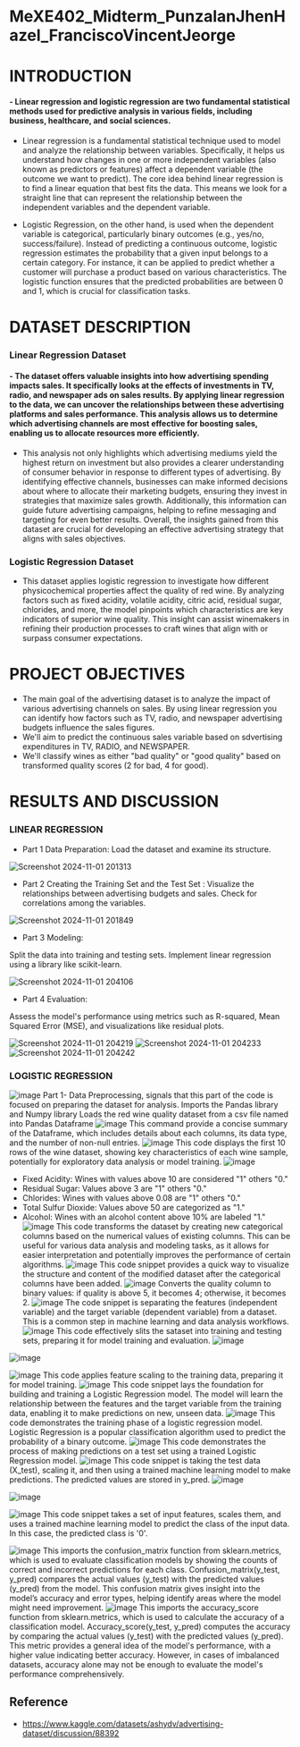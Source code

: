 # MeXE402_Midterm_PunzalanJhenHazel_FranciscoVincentJeorge

# INTRODUCTION
#### - Linear regression and logistic regression are two fundamental statistical methods used for predictive analysis in various fields, including business, healthcare, and social sciences.

- Linear regression is a fundamental statistical technique used to model and analyze the relationship between variables. Specifically, it helps us understand how changes in one or more independent variables (also known as predictors or features) affect a dependent variable (the outcome we want to predict). The core idea behind linear regression is to find a linear equation that best fits the data. This means we look for a straight line that can represent the relationship between the independent variables and the dependent variable.

- Logistic Regression, on the other hand, is used when the dependent variable is categorical, particularly binary outcomes (e.g., yes/no, success/failure). Instead of predicting a continuous outcome, logistic regression estimates the probability that a given input belongs to a certain category. For instance, it can be applied to predict whether a customer will purchase a product based on various characteristics. The logistic function ensures that the predicted probabilities are between 0 and 1, which is crucial for classification tasks.


# DATASET DESCRIPTION
### Linear Regression Dataset
#### - The dataset offers valuable insights into how advertising spending impacts sales. It specifically looks at the effects of investments in TV, radio, and newspaper ads on sales results. By applying linear regression to the data, we can uncover the relationships between these advertising platforms and sales performance. This analysis allows us to determine which advertising channels are most effective for boosting sales, enabling us to allocate resources more efficiently. 

- This analysis not only highlights which advertising mediums yield the highest return on investment but also provides a clearer understanding of consumer behavior in response to different types of advertising. By identifying effective channels, businesses can make informed decisions about where to allocate their marketing budgets, ensuring they invest in strategies that maximize sales growth. Additionally, this information can guide future advertising campaigns, helping to refine messaging and targeting for even better results. Overall, the insights gained from this dataset are crucial for developing an effective advertising strategy that aligns with sales objectives.


### Logistic Regression Dataset
- This dataset applies logistic regression to investigate how different physicochemical properties affect the quality of red wine. By analyzing factors such as fixed acidity, volatile acidity, citric acid, residual sugar, chlorides, and more, the model pinpoints which characteristics are key indicators of superior wine quality. This insight can assist winemakers in refining their production processes to craft wines that align with or surpass consumer expectations.

# PROJECT OBJECTIVES
- The main goal of the advertising dataset is to analyze the impact of various advertising channels on sales. By using linear regression you can identify how factors such as TV, radio, and newspaper advertising budgets influence the sales figures.
- We'll aim to predict the continuous sales variable based on sdvertising expenditures in TV, RADIO, and NEWSPAPER.
- We'll classify wines as either "bad quality" or "good quality" based on transformed quality scores (2 for bad, 4 for good).   

# RESULTS AND DISCUSSION
### LINEAR REGRESSION
- Part 1 Data Preparation:
Load the dataset and examine its structure.


![Screenshot 2024-11-01 201313](https://github.com/user-attachments/assets/d7dadcdb-9c45-426d-8e6c-bbb6fa3c9f74)

- Part 2 Creating the Training Set and the Test Set :
  Visualize the relationships between advertising budgets and sales.
Check for correlations among the variables.

![Screenshot 2024-11-01 201849](https://github.com/user-attachments/assets/fdcf4d7c-f66d-490d-b4a5-309df196044e)

- Part 3  Modeling:

Split the data into training and testing sets.
Implement linear regression using a library like scikit-learn.

![Screenshot 2024-11-01 204106](https://github.com/user-attachments/assets/6001b8d0-0d88-4173-a18e-c548e6d927ae)

- Part 4 Evaluation:

Assess the model's performance using metrics such as R-squared, Mean Squared Error (MSE), and visualizations like residual plots.

![Screenshot 2024-11-01 204219](https://github.com/user-attachments/assets/328cb8c1-4343-4455-9b47-e7e01e5d7700)
![Screenshot 2024-11-01 204233](https://github.com/user-attachments/assets/91db24a0-d02c-4e9f-8f73-dd6dde5d94df)
![Screenshot 2024-11-01 204242](https://github.com/user-attachments/assets/e7e5efcd-adad-4a4b-a73a-79863d67baab)








### LOGISTIC REGRESSION
![image](https://github.com/user-attachments/assets/f74bc19a-f740-465f-aa39-4eda499ecc73)
 Part 1- Data Preprocessing, signals that this part of the code is focused on preparing the dataset for analysis.
 Imports the Pandas library and Numpy library
 Loads the red wine quality dataset from a csv file named into Pandas Dataframe 
![image](https://github.com/user-attachments/assets/78f720eb-34dc-41c0-b63e-707acb297589)
 This command provide a concise summary of the Dataframe, which includes details about each columns, its data type, and the number of non-null entries.
![image](https://github.com/user-attachments/assets/f3a79af7-68f9-4533-8327-49f37b6c947e)
 This code displays the first 10 rows of the wine dataset, showing key characteristics of each wine sample, potentially for exploratory data analysis or model training.
![image](https://github.com/user-attachments/assets/ef602874-1c4b-4dda-b7b6-7e9e12ceda0b)
- Fixed Acidity: Wines with values above 10 are considered "1" others "0."
- Residual Sugar: Values above 3 are "1" others "0."
- Chlorides: Wines with values above 0.08 are "1" others "0."
- Total Sulfur Dioxide: Values above 50 are categorized as "1."
- Alcohol: Wines with an alcohol content above 10% are labeled "1."
![image](https://github.com/user-attachments/assets/ddb0025c-719d-4f4a-92df-7d43fa8b7e9f)
 This code transforms the dataset by creating new categorical columns based on the numerical values of existing columns.
 This can be useful for various data analysis and modeling tasks, as it allows for easier interpretation and potentially improves the performance of certain algorithms.
![image](https://github.com/user-attachments/assets/50c11915-d196-45f7-a112-bf3d6a1bdfb5)
 This code snippet provides a quick way to visualize the structure and content of the modified dataset after the categorical columns have been added.
![image](https://github.com/user-attachments/assets/306dfdaa-0cca-47f7-8cc9-36f407614b94)
 Converts the quality column to binary values: if quality is above 5, it becomes 4; otherwise, it becomes 2.
![image](https://github.com/user-attachments/assets/74845789-d132-4d34-a548-b5bf3af7ffc0)
 The code snippet is separating the features (independent variable) and the target variable (dependent variable) from a dataset. This is a common step in machine learning and data analysis workflows.
![image](https://github.com/user-attachments/assets/b6be29a0-de46-4b52-a0fe-25cd7b651882)
This code effectively slits the sataset into training and testing sets, preparing it for model training and evaluation.
![image](https://github.com/user-attachments/assets/9b76002c-5be4-4797-8951-f236dbcea098)

![image](https://github.com/user-attachments/assets/0a8f6f6b-f465-4bf9-9e46-e8d33c97004b)

![image](https://github.com/user-attachments/assets/3ec84a17-2378-4967-8673-0c0636b22cff)
This code applies feature scaling to the training data, preparing it for model training.
![image](https://github.com/user-attachments/assets/906b1a8f-fd16-401d-b405-4787daaf16a5)
This code snippet lays the foundation for building and training a Logistic Regression model. The model will learn the relationship between the features and the target variable from the training data, enabling it to make predictions on new, unseen data.
![image](https://github.com/user-attachments/assets/7c5a13e1-9085-45c0-8f68-7b7ff7d9ec74)
This code demonstrates the training phase of a logistic regression model. 
Logistic Regression is a popular classification algorithm used to predict the probability of a binary outcome.
![image](https://github.com/user-attachments/assets/46b66c00-64a3-4a57-9fe9-1c1e284f6749)
This code demonstrates the process of making predictions on a test set using a trained Logistic Regression model.
![image](https://github.com/user-attachments/assets/22694efa-878b-4b57-ac40-6265c00302b5)
 This code snippet is taking the test data (X_test), scaling it, and then using a trained machine learning model to make predictions. The predicted values are stored in y_pred.
![image](https://github.com/user-attachments/assets/fac1c2d3-4824-4396-a262-c40337386f32)

![image](https://github.com/user-attachments/assets/8b17001c-375d-4159-9ffc-3f6df5dc553d)

![image](https://github.com/user-attachments/assets/7ed63b93-79eb-400a-85a7-05478459f781)
  This code snippet takes a set of input features, scales them, and uses a trained machine learning model to predict the class of the input data. In this case, the predicted class is '0'.
  
![image](https://github.com/user-attachments/assets/e6c46acd-6d47-4eb7-8661-650f80aa42cb)
 This imports the confusion_matrix function from sklearn.metrics, which is used to evaluate classification models by showing the counts of correct and incorrect predictions for each class.
 Confusion_matrix(y_test, y_pred) compares the actual values (y_test) with the predicted values (y_pred) from the model.
 This confusion matrix gives insight into the model’s accuracy and error types, helping identify areas where the model might need improvement.
![image](https://github.com/user-attachments/assets/8ef9d1a2-9cce-4db7-94ac-a323271b665d)
 This imports the accuracy_score function from sklearn.metrics, which is used to calculate the accuracy of a classification model.
 Accuracy_score(y_test, y_pred) computes the accuracy by comparing the actual values (y_test) with the predicted values (y_pred).
 This metric provides a general idea of the model's performance, with a higher value indicating better accuracy. However, in cases of imbalanced datasets, accuracy alone may not be enough to evaluate the model's performance comprehensively.




 ## Reference
- https://www.kaggle.com/datasets/ashydv/advertising-dataset/discussion/88392
